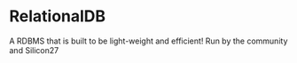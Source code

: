 # RelationalDB
A RDBMS that is built to be light-weight and efficient! Run by the community and Silicon27
